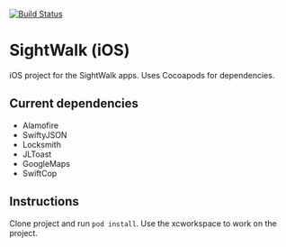 [![Build Status](https://magnum.travis-ci.com/blurrah/sightwalk-app-ios.svg?token=WppYTTZ4D4hPg3oB1oWv&branch=develop)](https://magnum.travis-ci.com/blurrah/sightwalk-app-ios)
# SightWalk (iOS)

iOS project for the SightWalk apps.
Uses Cocoapods for dependencies.

## Current dependencies
- Alamofire
- SwiftyJSON
- Locksmith
- JLToast
- GoogleMaps
- SwiftCop


## Instructions
Clone project and run ```pod install```.
Use the xcworkspace to work on the project.
